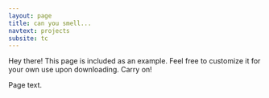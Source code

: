 ```yaml
---
layout: page
title: can you smell...
navtext: projects
subsite: tc
---
```


<p class="message">
  Hey there! This page is included as an example. Feel free to customize it for your own use upon downloading. Carry on!
</p>

Page text.
